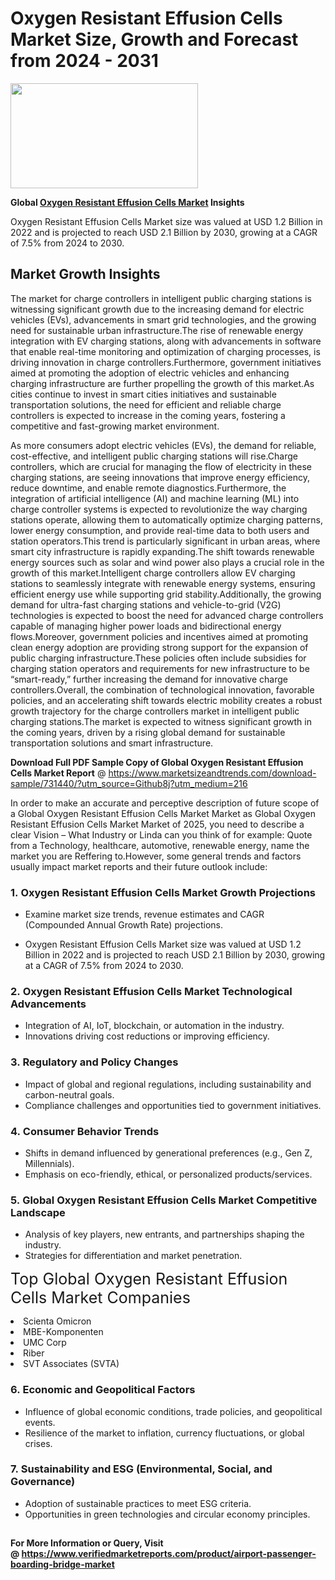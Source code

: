 <H1>Oxygen Resistant Effusion Cells Market Size, Growth and Forecast from 2024 - 2031</H1><img class="aligncenter size-medium wp-image-584254" src="https://thirdeyenews.in/wp-content/uploads/2024/09/Global-Market-Research-300x168.jpeg" alt="" width="300" height="168" /><p><strong>Global&nbsp;<a href="https://www.marketsizeandtrends.com/download-sample/731440/?utm_source=Github8j?utm_medium=216">Oxygen Resistant Effusion Cells Market</a> Insights</strong></p><p>Oxygen Resistant Effusion Cells Market size was valued at USD 1.2 Billion in 2022 and is projected to reach USD 2.1 Billion by 2030, growing at a CAGR of 7.5% from 2024 to 2030.</p><p><h2>Market Growth Insights</h2> <p>The market for charge controllers in intelligent public charging stations is witnessing significant growth due to the increasing demand for electric vehicles (EVs), advancements in smart grid technologies, and the growing need for sustainable urban infrastructure.The rise of renewable energy integration with EV charging stations, along with advancements in software that enable real-time monitoring and optimization of charging processes, is driving innovation in charge controllers.Furthermore, government initiatives aimed at promoting the adoption of electric vehicles and enhancing charging infrastructure are further propelling the growth of this market.As cities continue to invest in smart cities initiatives and sustainable transportation solutions, the need for efficient and reliable charge controllers is expected to increase in the coming years, fostering a competitive and fast-growing market environment.</p> <p>As more consumers adopt electric vehicles (EVs), the demand for reliable, cost-effective, and intelligent public charging stations will rise.Charge controllers, which are crucial for managing the flow of electricity in these charging stations, are seeing innovations that improve energy efficiency, reduce downtime, and enable remote diagnostics.Furthermore, the integration of artificial intelligence (AI) and machine learning (ML) into charge controller systems is expected to revolutionize the way charging stations operate, allowing them to automatically optimize charging patterns, lower energy consumption, and provide real-time data to both users and station operators.This trend is particularly significant in urban areas, where smart city infrastructure is rapidly expanding.The shift towards renewable energy sources such as solar and wind power also plays a crucial role in the growth of this market.Intelligent charge controllers allow EV charging stations to seamlessly integrate with renewable energy systems, ensuring efficient energy use while supporting grid stability.Additionally, the growing demand for ultra-fast charging stations and vehicle-to-grid (V2G) technologies is expected to boost the need for advanced charge controllers capable of managing higher power loads and bidirectional energy flows.Moreover, government policies and incentives aimed at promoting clean energy adoption are providing strong support for the expansion of public charging infrastructure.These policies often include subsidies for charging station operators and requirements for new infrastructure to be “smart-ready,” further increasing the demand for innovative charge controllers.Overall, the combination of technological innovation, favorable policies, and an accelerating shift towards electric mobility creates a robust growth trajectory for the charge controllers market in intelligent public charging stations.The market is expected to witness significant growth in the coming years, driven by a rising global demand for sustainable transportation solutions and smart infrastructure.<p><span class=""><strong>Download Full PDF Sample Copy of Global Oxygen Resistant Effusion Cells Market Report</strong> @ <a href="https://www.marketsizeandtrends.com/download-sample/731440/?utm_source=Github8j?utm_medium=216" target="_blank">https://www.marketsizeandtrends.com/download-sample/731440/?utm_source=Github8j?utm_medium=216</a></span></p><p>In order to make an accurate and perceptive description of future scope of a Global&nbsp;Oxygen Resistant Effusion Cells Market Market as Global&nbsp;Oxygen Resistant Effusion Cells Market Market of 2025, you need to describe a clear Vision &ndash; What Industry or Linda can you think of for example: Quote from a Technology, healthcare, automotive, renewable energy, name the market you are Reffering to.However, some general trends and factors usually impact market reports and their future outlook include:</p><h3>1.&nbsp;<strong>Oxygen Resistant Effusion Cells Market Growth Projections</strong></h3><ul><li>Examine market size trends, revenue estimates and CAGR (Compounded Annual Growth Rate) projections.</li><li><p>Oxygen Resistant Effusion Cells Market size was valued at USD 1.2 Billion in 2022 and is projected to reach USD 2.1 Billion by 2030, growing at a CAGR of 7.5% from 2024 to 2030.</p></li></ul><h3>2.&nbsp;<strong>Oxygen Resistant Effusion Cells Market Technological Advancements</strong></h3><ul><li>Integration of AI, IoT, blockchain, or automation in the industry.</li><li>Innovations driving cost reductions or improving efficiency.</li></ul><h3>3.&nbsp;<strong>Regulatory and Policy Changes</strong></h3><ul><li>Impact of global and regional regulations, including sustainability and carbon-neutral goals.</li><li>Compliance challenges and opportunities tied to government initiatives.</li></ul><h3>4.&nbsp;<strong>Consumer Behavior Trends</strong></h3><ul><li>Shifts in demand influenced by generational preferences (e.g., Gen Z, Millennials).</li><li>Emphasis on eco-friendly, ethical, or personalized products/services.</li></ul><h3>5.&nbsp;<strong>Global Oxygen Resistant Effusion Cells Market Competitive Landscape</strong></h3><ul><li>Analysis of key players, new entrants, and partnerships shaping the industry.</li><li>Strategies for differentiation and market penetration.</li></ul><p data-pm-slice="1 1 []"><span style="color: inherit; font-family: inherit; font-size: 25px;">Top Global Oxygen Resistant Effusion Cells Market Companies</span></p><div class="" data-test-id=""><p><li>Scienta Omicron</li><li> MBE-Komponenten</li><li> UMC Corp</li><li> Riber</li><li> SVT Associates (SVTA)</li></p></div><h3>6.&nbsp;<strong>Economic and Geopolitical Factors</strong></h3><ul><li>Influence of global economic conditions, trade policies, and geopolitical events.</li><li>Resilience of the market to inflation, currency fluctuations, or global crises.</li></ul><h3>7.&nbsp;<strong>Sustainability and ESG (Environmental, Social, and Governance)</strong></h3><ul><li>Adoption of sustainable practices to meet ESG criteria.</li><li>Opportunities in green technologies and circular economy principles.</li></ul><h2><strong style="font-size: 14px;">For More Information or Query, Visit @&nbsp;</strong><a style="background-color: #ffffff; font-size: 14px;" href="https://www.marketsizeandtrends.com/report/oxygen-resistant-effusion-cells-market/" target="_blank">https://www.verifiedmarketreports.com/product/airport-passenger-boarding-bridge-market</a></h2>